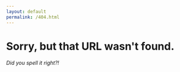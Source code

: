 ```yaml
---
layout: default
permalink: /404.html
---
```


# Sorry, but that URL wasn't found.


###### Did you spell it right?!
